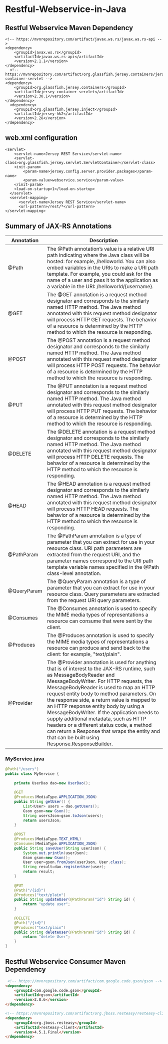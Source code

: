 # Restful-Webservice-in-Java

## Restful Webservice Maven Dependency
 

    <!-- https://mvnrepository.com/artifact/javax.ws.rs/javax.ws.rs-api -->
    <dependency>
        <groupId>javax.ws.rs</groupId>
        <artifactId>javax.ws.rs-api</artifactId>
        <version>2.1.1</version>
    </dependency>
      <!-- https://mvnrepository.com/artifact/org.glassfish.jersey.containers/jersey-container-servlet -->
    <dependency>
        <groupId>org.glassfish.jersey.containers</groupId>
        <artifactId>jersey-container-servlet</artifactId>
        <version>2.30.1</version>
    </dependency>
      <dependency>
        <groupId>org.glassfish.jersey.inject</groupId>
        <artifactId>jersey-hk2</artifactId>
        <version>2.28</version>
    </dependency>

## web.xml configuration

 

    <servlet>  
        <servlet-name>Jersey REST Service</servlet-name>  
        <servlet-class>org.glassfish.jersey.servlet.ServletContainer</servlet-class>  
        <init-param>  
            <param-name>jersey.config.server.provider.packages</param-name>  
            <param-value>webservice.service</param-value>  
        </init-param>  
        <load-on-startup>1</load-on-startup>  
      </servlet>  
      <servlet-mapping>
          <servlet-name>Jersey REST Service</servlet-name>
          <url-pattern>/rest/*</url-pattern>
    </servlet-mapping>

## Summary of JAX-RS Annotations

| Annotation  |  Description |
| ------------ | ------------ |
| @Path  |  The @Path annotation’s value is a relative URI path indicating where the Java class will be hosted: for example, /helloworld. You can also embed variables in the URIs to make a URI path template. For example, you could ask for the name of a user and pass it to the application as a variable in the URI: /helloworld/{username}. |
| @GET  |  The @GET annotation is a request method designator and corresponds to the similarly named HTTP method. The Java method annotated with this request method designator will process HTTP GET requests. The behavior of a resource is determined by the HTTP method to which the resource is responding. |
| @POST  | The @POST annotation is a request method designator and corresponds to the similarly named HTTP method. The Java method annotated with this request method designator will process HTTP POST requests. The behavior of a resource is determined by the HTTP method to which the resource is responding.  |
| @PUT  |  The @PUT annotation is a request method designator and corresponds to the similarly named HTTP method. The Java method annotated with this request method designator will process HTTP PUT requests. The behavior of a resource is determined by the HTTP method to which the resource is responding. |
| @DELETE  |  The @DELETE annotation is a request method designator and corresponds to the similarly named HTTP method. The Java method annotated with this request method designator will process HTTP DELETE requests. The behavior of a resource is determined by the HTTP method to which the resource is responding. |
| @HEAD  | The @HEAD annotation is a request method designator and corresponds to the similarly named HTTP method. The Java method annotated with this request method designator will process HTTP HEAD requests. The behavior of a resource is determined by the HTTP method to which the resource is responding.  |
| @PathParam  | The @PathParam annotation is a type of parameter that you can extract for use in your resource class. URI path parameters are extracted from the request URI, and the parameter names correspond to the URI path template variable names specified in the @Path class-level annotation.  |
| @QueryParam  |  The @QueryParam annotation is a type of parameter that you can extract for use in your resource class. Query parameters are extracted from the request URI query parameters. |
| @Consumes  | The @Consumes annotation is used to specify the MIME media types of representations a resource can consume that were sent by the client.  |
| @Produces  |  The @Produces annotation is used to specify the MIME media types of representations a resource can produce and send back to the client: for example, "text/plain". |
| @Provider  | The @Provider annotation is used for anything that is of interest to the JAX-RS runtime, such as MessageBodyReader and MessageBodyWriter. For HTTP requests, the MessageBodyReader is used to map an HTTP request entity body to method parameters. On the response side, a return value is mapped to an HTTP response entity body by using a MessageBodyWriter. If the application needs to supply additional metadata, such as HTTP headers or a different status code, a method can return a Response that wraps the entity and that can be built using Response.ResponseBuilder.  |

### MyService.java

```java
@Path("/users")
public class MyService {
	
	private UserDao dao=new UserDao();
		
	@GET
	@Produces(MediaType.APPLICATION_JSON)
	public String getUser() {
		List<User> users = dao.getUsers();
		Gson gson=new Gson();
		String usersJson=gson.toJson(users);
		return usersJson;
	}
	
	@POST
	@Produces(MediaType.TEXT_HTML)
	@Consumes(MediaType.APPLICATION_JSON)
	public String saveUser(String userJson) {
		System.out.println(userJson);
		Gson gson=new Gson();
		User user=gson.fromJson(userJson, User.class);
		String result=dao.registerUser(user);
		return result;
	}
	
	@PUT
	@Path("/{id}")
	@Produces("text/plain")	
	public String updateUser(@PathParam("id") String id) {
		return "update user";
	}
	
	@DELETE
	@Path("/{id}")
	@Produces("text/plain")
	public String deleteUser(@PathParam("id") String id) {
		return "delete User";
	}
}
```


## Restful Webservice Consumer Maven Dependency

```markdown
 <!-- https://mvnrepository.com/artifact/com.google.code.gson/gson -->
<dependency>
    <groupId>com.google.code.gson</groupId>
    <artifactId>gson</artifactId>
    <version>2.8.6</version>
</dependency>

<!-- https://mvnrepository.com/artifact/org.jboss.resteasy/resteasy-client -->
<dependency>
    <groupId>org.jboss.resteasy</groupId>
    <artifactId>resteasy-client</artifactId>
    <version>4.5.1.Final</version>
</dependency>
```
